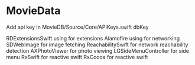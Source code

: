 # MovieData

Add api key in MovieDB/Source/Core/APIKeys.swift dbKey

RDExtensionsSwift  using for extensions
Alamofire using for networking
SDWebImage for image fetching
ReachabilitySwift for network reachability detection
AXPhotoViewer for photo viewing
LGSideMenuController for side menu
RxSwift for reactive swift
RxCocoa for reactive swift

